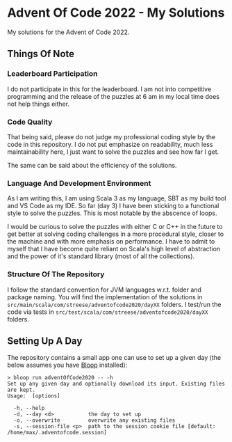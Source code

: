 # Advent Of Code 2022 - My Solutions

My solutions for the Advent of Code 2022.

## Things Of Note

### Leaderboard Participation

I do not participate in this for the leaderboard. I am not into competitive programming and the release of the puzzles at 6 am in my local time does not help things either.

### Code Quality

That being said, please do not judge my professional coding style by the code in this repository. I do not put emphasize on readability, much less maintainability here, I just want to solve the puzzles and see how far I get.

The same can be said about the efficiency of the solutions.

### Language And Development Environment

As I am writing this, I am using Scala 3 as my language, SBT as my build tool and VS Code as my IDE. So far (day 3) I have been sticking to a functional style to solve the puzzles. This is most notable by the abscence of loops.

I would be curious to solve the puzzles with either C or C++ in the future to get better at solving coding challenges in a more procedural style, closer to the machine and with more emphasis on performance. I have to admit to myself that I have become quite reliant on Scala's high level of abstraction and the power of it's standard library (most of all the collections).

### Structure Of The Repository

I follow the standard convention for JVM languages w.r.t. folder and package naming. You will find the implementation of the solutions in `src/main/scala/com/streese/adventofcode2020/dayXX` folders. I test/run the code via tests in `src/test/scala/com/streese/adventofcode2020/dayXX` folders.

## Setting Up A Day

The repository contains a small app one can use to set up a given day (the below assumes you have [Bloop](https://scalacenter.github.io/bloop/) installed): 

```
> bloop run adventOfCode2020 -- -h
Set up any given day and optionally download its input. Existing files are kept.
Usage:  [options]

  -h, --help
  -d, --day <d>           the day to set up
  -o, --overwrite         overwrite any existing files
  -s, --session-file <p>  path to the session cookie file [default: /home/max/.adventofcode.session]
```
